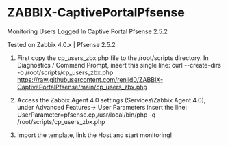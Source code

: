 # ZABBIX-CaptivePortalPfsense

Monitoring Users Logged In Captive Portal Pfsense 2.5.2

Tested on Zabbix 4.0.x | Pfsense 2.5.2

1. First copy the cp_users_zbx.php file to the /root/scripts directory.
In Diagnostics / Command Prompt, insert this single line:
curl --create-dirs -o /root/scripts/cp_users_zbx.php https://raw.githubusercontent.com/renild0/ZABBIX-CaptivePortalPfsense/main/cp_users_zbx.php

2. Access the Zabbix Agent 4.0 settings (Services\Zabbix Agent 4.0), under Advanced Features-> User Parameters insert the line:
UserParameter=pfsense.cp,/usr/local/bin/php -q /root/scripts/cp_users_zbx.php

3. Import the template, link the Host and start monitoring!
